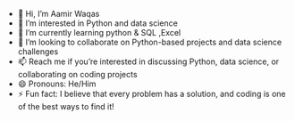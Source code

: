 - 👋 Hi, I’m Aamir Waqas
- 👀 I’m interested in  Python and data science
- 🌱 I’m currently learning python & SQL ,Excel
- 💞️ I’m looking to collaborate on Python-based projects and data science challenges
- 📫  Reach me if you’re interested in discussing Python, data science, or collaborating on coding projects
- 😄 Pronouns: He/Him
- ⚡ Fun fact: I believe that every problem has a solution, and coding is one of the best ways to find it!

<!---
Aamir Waqas is a ✨ special ✨ repository because its `README.md` (this file) appears on your GitHub profile.
You can click the Preview link to take a look at your changes.
--->
